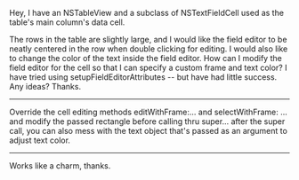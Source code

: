 Hey, I have an NSTableView and a subclass of NSTextFieldCell used as the table's main column's data cell.

The rows in the table are slightly large, and I would like the field editor to be neatly centered in the row when double clicking for editing.  I would also like to change the color of the text inside the field editor.  How can I modify the field editor for the cell so that I can specify a custom frame and text color?  I have tried using setupFieldEditorAttributes -- but have had little success. Any ideas?  Thanks.

----

Override the cell editing methods editWithFrame:... and selectWithFrame: ... and modify the passed rectangle before calling thru super... after the super call, you can also mess with the text object that's passed as an argument to adjust text color.

----

Works like a charm, thanks.
